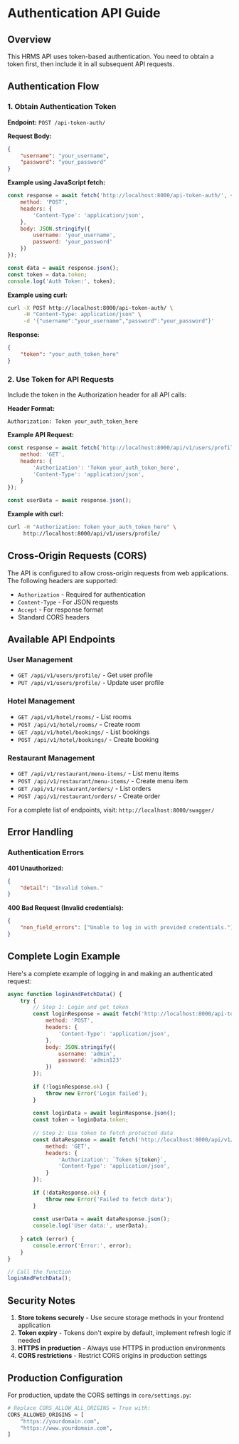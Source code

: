 # Authentication API Guide

## Overview
This HRMS API uses token-based authentication. You need to obtain a token first, then include it in all subsequent API requests.

## Authentication Flow

### 1. Obtain Authentication Token

**Endpoint:** `POST /api-token-auth/`

**Request Body:**
```json
{
    "username": "your_username",
    "password": "your_password"
}
```

**Example using JavaScript fetch:**
```javascript
const response = await fetch('http://localhost:8000/api-token-auth/', {
    method: 'POST',
    headers: {
        'Content-Type': 'application/json',
    },
    body: JSON.stringify({
        username: 'your_username',
        password: 'your_password'
    })
});

const data = await response.json();
const token = data.token;
console.log('Auth Token:', token);
```

**Example using curl:**
```bash
curl -X POST http://localhost:8000/api-token-auth/ \
     -H "Content-Type: application/json" \
     -d '{"username":"your_username","password":"your_password"}'
```

**Response:**
```json
{
    "token": "your_auth_token_here"
}
```

### 2. Use Token for API Requests

Include the token in the Authorization header for all API calls:

**Header Format:**
```
Authorization: Token your_auth_token_here
```

**Example API Request:**
```javascript
const response = await fetch('http://localhost:8000/api/v1/users/profile/', {
    method: 'GET',
    headers: {
        'Authorization': 'Token your_auth_token_here',
        'Content-Type': 'application/json',
    }
});

const userData = await response.json();
```

**Example with curl:**
```bash
curl -H "Authorization: Token your_auth_token_here" \
     http://localhost:8000/api/v1/users/profile/
```

## Cross-Origin Requests (CORS)

The API is configured to allow cross-origin requests from web applications. The following headers are supported:

- `Authorization` - Required for authentication
- `Content-Type` - For JSON requests
- `Accept` - For response format
- Standard CORS headers

## Available API Endpoints

### User Management
- `GET /api/v1/users/profile/` - Get user profile
- `PUT /api/v1/users/profile/` - Update user profile

### Hotel Management
- `GET /api/v1/hotel/rooms/` - List rooms
- `POST /api/v1/hotel/rooms/` - Create room
- `GET /api/v1/hotel/bookings/` - List bookings
- `POST /api/v1/hotel/bookings/` - Create booking

### Restaurant Management
- `GET /api/v1/restaurant/menu-items/` - List menu items
- `POST /api/v1/restaurant/menu-items/` - Create menu item
- `GET /api/v1/restaurant/orders/` - List orders
- `POST /api/v1/restaurant/orders/` - Create order

For a complete list of endpoints, visit: `http://localhost:8000/swagger/`

## Error Handling

### Authentication Errors

**401 Unauthorized:**
```json
{
    "detail": "Invalid token."
}
```

**400 Bad Request (Invalid credentials):**
```json
{
    "non_field_errors": ["Unable to log in with provided credentials."]
}
```

## Complete Login Example

Here's a complete example of logging in and making an authenticated request:

```javascript
async function loginAndFetchData() {
    try {
        // Step 1: Login and get token
        const loginResponse = await fetch('http://localhost:8000/api-token-auth/', {
            method: 'POST',
            headers: {
                'Content-Type': 'application/json',
            },
            body: JSON.stringify({
                username: 'admin',
                password: 'admin123'
            })
        });
        
        if (!loginResponse.ok) {
            throw new Error('Login failed');
        }
        
        const loginData = await loginResponse.json();
        const token = loginData.token;
        
        // Step 2: Use token to fetch protected data
        const dataResponse = await fetch('http://localhost:8000/api/v1/users/profile/', {
            method: 'GET',
            headers: {
                'Authorization': `Token ${token}`,
                'Content-Type': 'application/json',
            }
        });
        
        if (!dataResponse.ok) {
            throw new Error('Failed to fetch data');
        }
        
        const userData = await dataResponse.json();
        console.log('User data:', userData);
        
    } catch (error) {
        console.error('Error:', error);
    }
}

// Call the function
loginAndFetchData();
```

## Security Notes

1. **Store tokens securely** - Use secure storage methods in your frontend application
2. **Token expiry** - Tokens don't expire by default, implement refresh logic if needed
3. **HTTPS in production** - Always use HTTPS in production environments
4. **CORS restrictions** - Restrict CORS origins in production settings

## Production Configuration

For production, update the CORS settings in `core/settings.py`:

```python
# Replace CORS_ALLOW_ALL_ORIGINS = True with:
CORS_ALLOWED_ORIGINS = [
    "https://yourdomain.com",
    "https://www.yourdomain.com",
]
```